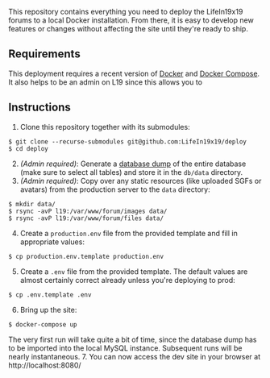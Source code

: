 This repository contains everything you need to deploy the LifeIn19x19 forums to
a local Docker installation. From there, it is easy to develop new features or
changes without affecting the site until they're ready to ship.

## Requirements

This deployment requires a recent version of [Docker](https://docker.com) and
[Docker Compose](https://docs.docker.com/compose/). It also helps to be an admin
on L19 since this allows you to 

## Instructions

  1. Clone this repository together with its submodules:
  ```
  $ git clone --recurse-submodules git@github.com:LifeIn19x19/deploy
  $ cd deploy
  ```
  2. _(Admin required)_: Generate a [database dump](https://lifein19x19.com/adm/index.php?i=database&mode=backup)
  of the entire database (make sure to select all tables) and store it in the
  `db/data` directory.
  3. _(Admin required)_: Copy over any static resources (like uploaded SGFs or
  avatars) from the production server to the `data` directory:
  ```
  $ mkdir data/
  $ rsync -avP l19:/var/www/forum/images data/
  $ rsync -avP l19:/var/www/forum/files data/
  ```
  4. Create a `production.env` file from the provided template and fill in
  appropriate values:
  ```
  $ cp production.env.template production.env
  ```
  5. Create a `.env` file from the provided template. The default values are
  almost certainly correct already unless you're deploying to prod:
  ```
  $ cp .env.template .env
  ```
  6. Bring up the site:
  ```
  $ docker-compose up
  ```
  The very first run will take quite a bit of time, since the database dump has
  to be imported into the local MySQL instance. Subsequent runs will be nearly
  instantaneous.
  7. You can now access the dev site in your browser at http://localhost:8080/
